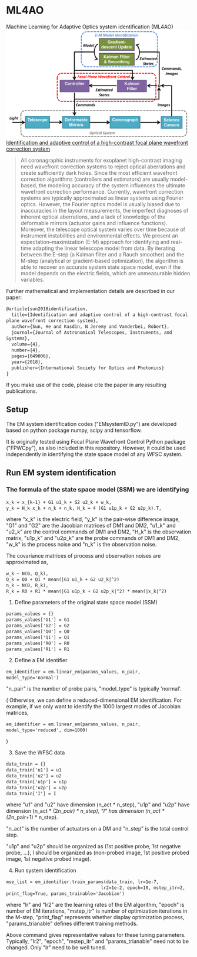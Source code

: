 # ML4AO
Machine Learning for Adaptive Optics system identification (ML4AO)
![overview image](https://github.com/HeSunPU/ML4AO/blob/master/overview/EM_overview.png)
[Identification and adaptive control of a high-contrast focal plane wavefront correction system](https://www.spiedigitallibrary.org/journals/Journal-of-Astronomical-Telescopes-Instruments-and-Systems/volume-4/issue-4/049006/Identification-and-adaptive-control-of-a-high-contrast-focal-plane/10.1117/1.JATIS.4.4.049006.full?SSO=1)

> All coronagraphic instruments for exoplanet high-contrast imaging need wavefront correction systems to reject optical aberrations and create sufficiently dark holes. Since the most efficient wavefront correction algorithms (controllers and estimators) are usually model-based, the modeling accuracy of the system influences the ultimate wavefront correction performance. Currently, wavefront correction systems are typically approximated as linear systems using Fourier optics. However, the Fourier optics model is usually biased due to inaccuracies in the layout measurements, the imperfect diagnoses of inherent optical aberrations, and a lack of knowledge of the deformable mirrors (actuator gains and influence functions). Moreover, the telescope optical system varies over time because of instrument instabilities and environmental effects. We present an expectation–maximization (E-M) approach for identifying and real-time adapting the linear telescope model from data. By iterating between the E-step (a Kalman filter and a Rauch smoother) and the M-step (analytical or gradient-based optimization), the algorithm is able to recover an accurate system state space model, even if the model depends on the electric fields, which are unmeasurable hidden variables.

Further mathematical and implementation details are described in our paper:
```
@article{sun2018identification,
  title={Identification and adaptive control of a high-contrast focal plane wavefront correction system},
  author={Sun, He and Kasdin, N Jeremy and Vanderbei, Robert},
  journal={Journal of Astronomical Telescopes, Instruments, and Systems},
  volume={4},
  number={4},
  pages={049006},
  year={2018},
  publisher={International Society for Optics and Photonics}
}

```
If you make use of the code, please cite the paper in any resulting publications.

## Setup
The EM system identification codes ("EMsystemID.py") are developed based on python package numpy, scipy and tensorflow. 

It is originally tested using Focal Plane Wavefront Control Python package ("FPWCpy"), as also included in this repository. However, it could be used independently in identifying the state space model of any WFSC system.

## Run EM system identification
### The formula of the state space model (SSM) we are identifying
```
x_k = x_{k-1} + G1 u1_k + G2 u2_k + w_k,
y_k = H_k x_k + n_k + n_k, H_k = 4 (G1 u1p_k + G2 u2p_k).T,
```
where "x_k" is the electric field, "y_k" is the pair-wise difference image, "G1" and "G2" are the Jacobian matrices of DM1 and DM2, "u1_k" and "u2_k" are the control commands of DM1 and DM2, "H_k" is the observation matrix, "u1p_k" and "u2p_k" are the probe commands of DM1 and DM2, "w_k" is the process noise and "n_k" is the observation noise.

The covariance matrices of process and observation noises are approximated as, 
```
w_k ~ N(0, Q_k),
Q_k = Q0 + Q1 * mean(|G1 u1_k + G2 u2_k|^2)
n_k ~ N(0, R_k),
R_k = R0 + R1 * mean(|G1 u1p_k + G2 u2p_k|^2) * mean(|x_k|^2)
```

1. Define parameters of the original state space model (SSM)
```
params_values = {}
params_values['G1'] = G1
params_values['G2'] = G2
params_values['Q0'] = Q0
params_values['Q1'] = Q1
params_values['R0'] = R0
params_values['R1'] = R1
```

2. Define a EM identifier
```
em_identifier = em.linear_em(params_values, n_pair, model_type='normal')
```
"n_pair" is the number of probe pairs, "model_type" is typically 'normal'. 

(
Otherwise, we can define a reduced-dimensional EM identification. For example, if we only want to identify the 1000 largest modes of Jacobian matrices,
```
em_identifier = em.linear_em(params_values, n_pair, model_type='reduced', dim=1000)
```
)

3. Save the WFSC data
```
data_train = {}
data_train['u1'] = u1
data_train['u2'] = u2
data_train['u1p'] = u1p
data_train['u2p'] = u2p
data_train['I'] = I
```
where "u1" and "u2" have dimension (n_act * n_step), "u1p" and "u2p" have dimension (n_act * (2*n_pair) * n_step), "I" has dimension (n_act * (2*n_pair+1) * n_step). 

"n_act" is the number of actuators on a DM and "n_step" is the total control step. 

"u1p" and "u2p" should be organized as (1st positive probe, 1st negative probe, ...), I should be organized as (non-probed image, 1st positive probed image, 1st negative probed image).

4. Run system identification
```
mse_list = em_identifier.train_params(data_train, lr=1e-7, 
									lr2=1e-2, epoch=10, mstep_itr=2, print_flag=True, params_trainable='Jacobian')
```
where "lr" and "lr2" are the learning rates of the EM algorithm, "epoch" is number of EM iterations, "mstep_itr" is number of optimization iterations in the M-step, "print_flag" represents whether display optimization process, "params_trianable" defines different training methods.

Above command gives representative values for these tuning parameters. Typically, "lr2", "epoch", "mstep_itr" and "params_trianable" need not to be changed. Only "lr" need to be well tuned.
